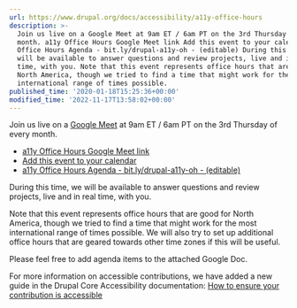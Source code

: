 ```yaml
---
url: https://www.drupal.org/docs/accessibility/a11y-office-hours
description: >-
  Join us live on a Google Meet at 9am ET / 6am PT on the 3rd Thursday of every
  month. a11y Office Hours Google Meet link Add this event to your calendar a11y
  Office Hours Agenda - bit.ly/drupal-a11y-oh - (editable) During this time, we
  will be available to answer questions and review projects, live and in real
  time, with you. Note that this event represents office hours that are good for
  North America, though we tried to find a time that might work for the most
  international range of times possible.
published_time: '2020-01-18T15:25:36+00:00'
modified_time: '2022-11-17T13:58:02+00:00'
---
```

Join us live on a [Google Meet](http://meet.google.com/sco-rdrc-vjd) at 9am ET / 6am PT on the 3rd Thursday of every month.

* [a11y Office Hours Google Meet link](http://meet.google.com/sco-rdrc-vjd)
* [Add this event to your calendar](https://calendar.google.com/event?action=TEMPLATE&tmeid=Z21wMWN2dTdmN2x2bzR2cnE1NzczbjNhanBfMjAyMTEwMjJUMDAwMDAwWiByYWluYkBnb29nbGUuY29t&tmsrc=rainb%40google.com&scp=ALL)
* [a11y Office Hours Agenda - bit.ly/drupal-a11y-oh - (editable)](https://docs.google.com/document/d/1JvXK7iUF1XOHCWeRJ4BmepyeSH9prjMK-4jOb2wRlE4/edit?usp=sharing)

During this time, we will be available to answer questions and review projects, live and in real time, with you.

Note that this event represents office hours that are good for North America, though we tried to find a time that might work for the most international range of times possible. We will also try to set up additional office hours that are geared towards other time zones if this will be useful.

Please feel free to add agenda items to the attached Google Doc.

For more information on accessible contributions, we have added a new guide in the Drupal Core Accessibility documentation: [How to ensure your contribution is accessible ](/docs/accessibility/how-to-ensure-your-contribution-is-accessible)